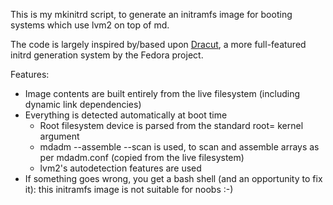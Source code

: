 This is my mkinitrd script, to generate an initramfs image for booting systems 
which use lvm2 on top of md.

The code is largely inspired by/based upon 
[Dracut](http://fedoraproject.org/wiki/Dracut), a more full-featured initrd 
generation system by the Fedora project.

Features:

* Image contents are built entirely from the live filesystem (including dynamic 
  link dependencies)
* Everything is detected automatically at boot time
    * Root filesystem device is parsed from the standard root= kernel 
      argument
    * mdadm --assemble --scan is used, to scan and assemble arrays as per 
      mdadm.conf (copied from the live filesystem)
    * lvm2's autodetection features are used
* If something goes wrong, you get a bash shell (and an opportunity to fix it): 
  this initramfs image is not suitable for noobs :-)
